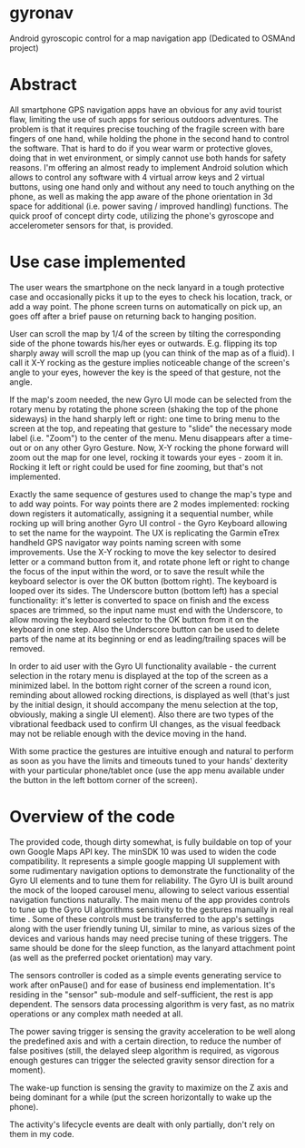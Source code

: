 # gyronav
Android gyroscopic control for a map navigation app (Dedicated to OSMAnd project)

# Abstract

All smartphone GPS navigation apps have an obvious for any avid tourist flaw, limiting the use of such apps for 
serious outdoors adventures. The problem is that it requires precise touching of the fragile screen with bare fingers
of one hand, while holding the phone in the second hand to control the software. That is hard to do if you wear warm or 
protective gloves, doing that in wet environment, or simply cannot use both hands for safety reasons. I'm offering an 
almost ready to implement Android solution which allows to control any software with 4 virtual arrow keys and 2 virtual 
buttons, using one hand only and without any need to touch anything on the phone, as well as making the app aware of the 
phone orientation in 3d space for additional (i.e. power saving / improved handling) functions. The quick proof of concept 
dirty code, utilizing the phone's gyroscope and accelerometer sensors for that, is provided.

# Use case implemented

The user wears the smartphone on the neck lanyard in a tough protective case and occasionally picks it up to the eyes 
to check his location, track, or add a way point. The phone screen turns on automatically on pick up, an goes off after 
a brief pause on returning back to hanging position.

User can scroll the map by 1/4 of the screen by tilting the corresponding side of the phone towards his/her eyes or outwards. E.g. flipping its top sharply away will scroll the map up (you can think of the map as of a fluid). I call it X-Y rocking as the gesture implies noticeable change of the screen's angle to your eyes, however the key is the speed of that gesture, not the angle.

If the map's zoom needed, the new Gyro UI mode can be selected from the rotary menu by rotating the phone screen (shaking
the top of the phone sideways) in the hand sharply left or right: one time to bring menu to the screen at the top, and repeating
that gesture to "slide" the necessary mode label (i.e. "Zoom") to the center of the menu. Menu disappears after a time-out or on any 
other Gyro Gesture. Now, X-Y rocking the phone forward will zoom out the map for one level, rocking it towards your eyes -
zoom it in. Rocking it left or right could be used for fine zooming, but that's not implemented.

Exactly the same sequence of gestures used to change the map's type and to add way points. For way points there are 2 modes
implemented: rocking down registers it automatically, assigning it a sequential number, while rocking up will bring another Gyro UI
control - the Gyro Keyboard allowing to set the name for the waypoint. The UX is replicating the Garmin eTrex handheld GPS navigator
way points naming screen with some improvements. Use the X-Y rocking to move the key selector to desired letter or a command button
from it, and rotate phone left or right to change the focus of the input within the word, or to save the result while the keyboard selector is over the OK button (bottom right). The keyboard is looped over its sides. The Underscore button (bottom left) has 
a special functionality: it's letter is converted to space on finish and the excess spaces are trimmed, so the input name must end
with the Underscore, to allow moving the keyboard selector to the OK button from it on the keyboard in one step. Also the
Underscore button can be used to delete parts of the name at its beginning or end as leading/trailing spaces will be removed.

In order to aid user with the Gyro UI functionality available - the current selection in the rotary menu is displayed at the top 
of the screen as a minimized label. In the bottom right corner of the screen a round icon, reminding about allowed rocking 
directions, is displayed as well (that's just by the initial design, it should accompany the menu selection at the top, obviously,
making a single UI element). Also there are two types of the vibrational feedback used to confirm UI changes, as the visual feedback
may not be reliable enough with the device moving in the hand.

With some practice the gestures are intuitive enough and natural to perform as soon as you have the limits and timeouts tuned
to your hands' dexterity with your particular phone/tablet once (use the app menu available under the button in the left bottom
corner of the screen).

# Overview of the code

The provided code, though dirty somewhat, is fully buildable on top of your own Google Maps API key.
The minSDK 10 was used to widen the code compatibility. It represents a simple google mapping UI supplement 
with some rudimentary navigation options to demonstrate the functionality of the Gyro UI elements and to tune them 
for reliability. The Gyro UI is built around the mock of the looped carousel menu, allowing to select various essential
navigation functions naturally. The main menu of the app provides controls to tune up the Gyro UI algorithms sensitivity
to the gestures manually in real time . Some of these controls must be transferred to the app's settings along with the 
user friendly tuning UI, similar to mine, as various sizes of the devices and various hands may need precise tuning of 
these triggers. The same should be done for the sleep function, as the lanyard attachment point (as well as the preferred
pocket orientation) may vary.

The sensors controller is coded as a simple events generating service to work after onPause() and for ease of business end 
implementation. It's residing in the "sensor" sub-module and self-sufficient, the rest is app dependent. The sensors data 
processing algorithm is very fast, as no matrix operations or any complex math needed at all.

The power saving trigger is sensing the gravity acceleration to be well along the predefined axis and with a certain 
direction, to reduce the number of false positives (still, the delayed sleep algorithm is required, as vigorous enough 
gestures can trigger the selected gravity sensor direction for a moment). 

The wake-up function is sensing the gravity to maximize on the Z axis and being dominant for a while (put the screen horizontally
to wake up the phone).

The activity's lifecycle events are dealt with only partially, don't rely on them in my code.
